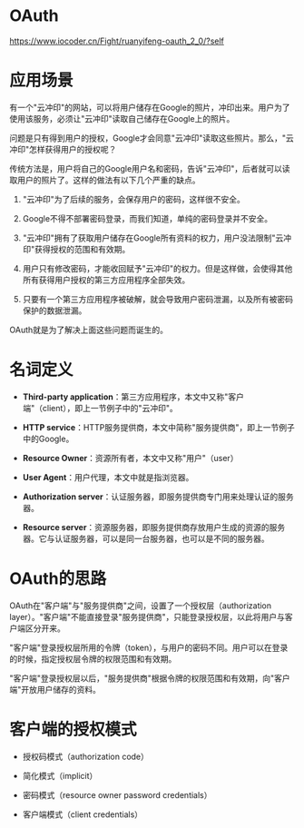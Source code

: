 # OAuth

https://www.iocoder.cn/Fight/ruanyifeng-oauth_2_0/?self


# 应用场景

有一个"云冲印"的网站，可以将用户储存在Google的照片，冲印出来。用户为了使用该服务，必须让"云冲印"读取自己储存在Google上的照片。

问题是只有得到用户的授权，Google才会同意"云冲印"读取这些照片。那么，"云冲印"怎样获得用户的授权呢？

传统方法是，用户将自己的Google用户名和密码，告诉"云冲印"，后者就可以读取用户的照片了。这样的做法有以下几个严重的缺点。

1. "云冲印"为了后续的服务，会保存用户的密码，这样很不安全。

2. Google不得不部署密码登录，而我们知道，单纯的密码登录并不安全。

3. "云冲印"拥有了获取用户储存在Google所有资料的权力，用户没法限制"云冲印"获得授权的范围和有效期。

4. 用户只有修改密码，才能收回赋予"云冲印"的权力。但是这样做，会使得其他所有获得用户授权的第三方应用程序全部失效。

5. 只要有一个第三方应用程序被破解，就会导致用户密码泄漏，以及所有被密码保护的数据泄漏。

OAuth就是为了解决上面这些问题而诞生的。

# 名词定义

- **Third-party application**：第三方应用程序，本文中又称"客户端"（client），即上一节例子中的"云冲印"。

- **HTTP service**：HTTP服务提供商，本文中简称"服务提供商"，即上一节例子中的Google。

- **Resource Owner**：资源所有者，本文中又称"用户"（user）

- **User Agent**：用户代理，本文中就是指浏览器。

- **Authorization server**：认证服务器，即服务提供商专门用来处理认证的服务器。

- **Resource server**：资源服务器，即服务提供商存放用户生成的资源的服务器。它与认证服务器，可以是同一台服务器，也可以是不同的服务器。

# OAuth的思路

OAuth在"客户端"与"服务提供商"之间，设置了一个授权层（authorization layer）。"客户端"不能直接登录"服务提供商"，只能登录授权层，以此将用户与客户端区分开来。

"客户端"登录授权层所用的令牌（token），与用户的密码不同。用户可以在登录的时候，指定授权层令牌的权限范围和有效期。

"客户端"登录授权层以后，"服务提供商"根据令牌的权限范围和有效期，向"客户端"开放用户储存的资料。

# 客户端的授权模式

- 授权码模式（authorization code）

- 简化模式（implicit）

- 密码模式（resource owner password credentials）

- 客户端模式（client credentials）

